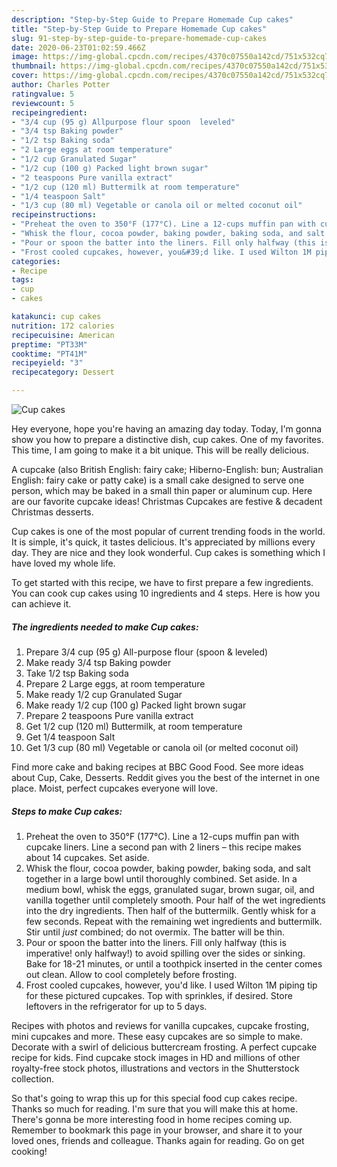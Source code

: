```yaml
---
description: "Step-by-Step Guide to Prepare Homemade Cup cakes"
title: "Step-by-Step Guide to Prepare Homemade Cup cakes"
slug: 91-step-by-step-guide-to-prepare-homemade-cup-cakes
date: 2020-06-23T01:02:59.466Z
image: https://img-global.cpcdn.com/recipes/4370c07550a142cd/751x532cq70/cup-cakes-recipe-main-photo.jpg
thumbnail: https://img-global.cpcdn.com/recipes/4370c07550a142cd/751x532cq70/cup-cakes-recipe-main-photo.jpg
cover: https://img-global.cpcdn.com/recipes/4370c07550a142cd/751x532cq70/cup-cakes-recipe-main-photo.jpg
author: Charles Potter
ratingvalue: 5
reviewcount: 5
recipeingredient:
- "3/4 cup (95 g) Allpurpose flour spoon  leveled"
- "3/4 tsp Baking powder"
- "1/2 tsp Baking soda"
- "2 Large eggs at room temperature"
- "1/2 cup Granulated Sugar"
- "1/2 cup (100 g) Packed light brown sugar"
- "2 teaspoons Pure vanilla extract"
- "1/2 cup (120 ml) Buttermilk at room temperature"
- "1/4 teaspoon Salt"
- "1/3 cup (80 ml) Vegetable or canola oil or melted coconut oil"
recipeinstructions:
- "Preheat the oven to 350°F (177°C). Line a 12-cups muffin pan with cupcake liners. Line a second pan with 2 liners – this recipe makes about 14 cupcakes. Set aside."
- "Whisk the flour, cocoa powder, baking powder, baking soda, and salt together in a large bowl until thoroughly combined. Set aside. In a medium bowl, whisk the eggs, granulated sugar, brown sugar, oil, and vanilla together until completely smooth. Pour half of the wet ingredients into the dry ingredients. Then half of the buttermilk. Gently whisk for a few seconds. Repeat with the remaining wet ingredients and buttermilk. Stir until *just* combined; do not overmix. The batter will be thin."
- "Pour or spoon the batter into the liners. Fill only halfway (this is imperative! only halfway!) to avoid spilling over the sides or sinking. Bake for 18-21 minutes, or until a toothpick inserted in the center comes out clean. Allow to cool completely before frosting."
- "Frost cooled cupcakes, however, you&#39;d like. I used Wilton 1M piping tip for these pictured cupcakes. Top with sprinkles, if desired. Store leftovers in the refrigerator for up to 5 days."
categories:
- Recipe
tags:
- cup
- cakes

katakunci: cup cakes 
nutrition: 172 calories
recipecuisine: American
preptime: "PT33M"
cooktime: "PT41M"
recipeyield: "3"
recipecategory: Dessert

---
```



![Cup cakes](https://img-global.cpcdn.com/recipes/4370c07550a142cd/751x532cq70/cup-cakes-recipe-main-photo.jpg)

Hey everyone, hope you're having an amazing day today. Today, I'm gonna show you how to prepare a distinctive dish, cup cakes. One of my favorites. This time, I am going to make it a bit unique. This will be really delicious.

A cupcake (also British English: fairy cake; Hiberno-English: bun; Australian English: fairy cake or patty cake) is a small cake designed to serve one person, which may be baked in a small thin paper or aluminum cup. Here are our favorite cupcake ideas! Christmas Cupcakes are festive &amp; decadent Christmas desserts.

Cup cakes is one of the most popular of current trending foods in the world. It is simple, it's quick, it tastes delicious. It's appreciated by millions every day. They are nice and they look wonderful. Cup cakes is something which I have loved my whole life.


To get started with this recipe, we have to first prepare a few ingredients. You can cook cup cakes using 10 ingredients and 4 steps. Here is how you can achieve it.

<!--inarticleads1-->

##### The ingredients needed to make Cup cakes:

1. Prepare 3/4 cup (95 g) All-purpose flour (spoon &amp; leveled)
1. Make ready 3/4 tsp Baking powder
1. Take 1/2 tsp Baking soda
1. Prepare 2 Large eggs, at room temperature
1. Make ready 1/2 cup Granulated Sugar
1. Make ready 1/2 cup (100 g) Packed light brown sugar
1. Prepare 2 teaspoons Pure vanilla extract
1. Get 1/2 cup (120 ml) Buttermilk, at room temperature
1. Get 1/4 teaspoon Salt
1. Get 1/3 cup (80 ml) Vegetable or canola oil (or melted coconut oil)


Find more cake and baking recipes at BBC Good Food. See more ideas about Cup, Cake, Desserts. Reddit gives you the best of the internet in one place. Moist, perfect cupcakes everyone will love. 

<!--inarticleads2-->

##### Steps to make Cup cakes:

1. Preheat the oven to 350°F (177°C). Line a 12-cups muffin pan with cupcake liners. Line a second pan with 2 liners – this recipe makes about 14 cupcakes. Set aside.
1. Whisk the flour, cocoa powder, baking powder, baking soda, and salt together in a large bowl until thoroughly combined. Set aside. In a medium bowl, whisk the eggs, granulated sugar, brown sugar, oil, and vanilla together until completely smooth. Pour half of the wet ingredients into the dry ingredients. Then half of the buttermilk. Gently whisk for a few seconds. Repeat with the remaining wet ingredients and buttermilk. Stir until *just* combined; do not overmix. The batter will be thin.
1. Pour or spoon the batter into the liners. Fill only halfway (this is imperative! only halfway!) to avoid spilling over the sides or sinking. Bake for 18-21 minutes, or until a toothpick inserted in the center comes out clean. Allow to cool completely before frosting.
1. Frost cooled cupcakes, however, you&#39;d like. I used Wilton 1M piping tip for these pictured cupcakes. Top with sprinkles, if desired. Store leftovers in the refrigerator for up to 5 days.


Recipes with photos and reviews for vanilla cupcakes, cupcake frosting, mini cupcakes and more. These easy cupcakes are so simple to make. Decorate with a swirl of delicious buttercream frosting. A perfect cupcake recipe for kids. Find cupcake stock images in HD and millions of other royalty-free stock photos, illustrations and vectors in the Shutterstock collection. 

So that's going to wrap this up for this special food cup cakes recipe. Thanks so much for reading. I'm sure that you will make this at home. There's gonna be more interesting food in home recipes coming up. Remember to bookmark this page in your browser, and share it to your loved ones, friends and colleague. Thanks again for reading. Go on get cooking!
